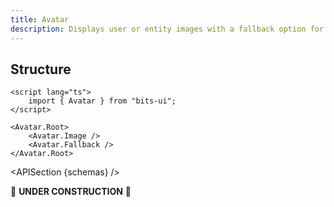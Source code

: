 ```yaml
---
title: Avatar
description: Displays user or entity images with a fallback option for failed loading, ensuring consistent visual representation.
---
```


<script>
	import { APISection } from '@/components'
	export let schemas;
</script>

## Structure

```svelte
<script lang="ts">
	import { Avatar } from "bits-ui";
</script>

<Avatar.Root>
	<Avatar.Image />
	<Avatar.Fallback />
</Avatar.Root>
```

<APISection {schemas} />

🚧 **UNDER CONSTRUCTION** 🚧
